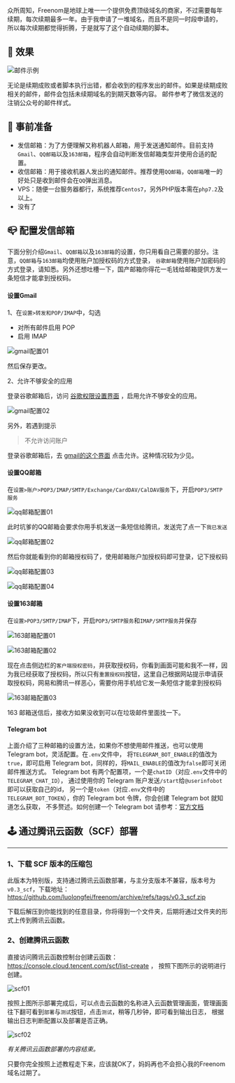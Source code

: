 众所周知，Freenom是地球上唯一一个提供免费顶级域名的商家，不过需要每年续期，每次续期最多一年。由于我申请了一堆域名，而且不是同一时段申请的， 所以每次续期都觉得折腾，于是就写了这个自动续期的脚本。

## 🍭 效果

![邮件示例](https://camo.githubusercontent.com/6fc6d19ebf59fcc4f7c598ee10239cf08ff1ab7c99c485d04400102af05e5031/68747470733a2f2f73322e617831782e636f6d2f323032302f30312f33312f3133395272642e706e67)

无论是续期成败或者脚本执行出错，都会收到的程序发出的邮件。如果是续期成败相关的邮件，邮件会包括未续期域名的到期天数等内容。 邮件参考了微信发送的注销公众号的邮件样式。

## 🎁 事前准备

- 发信邮箱：为了方便理解又称机器人邮箱，用于发送通知邮件。目前支持`Gmail`、`QQ邮箱`以及`163邮箱`，程序会自动判断发信邮箱类型并使用合适的配置。
- 收信邮箱：用于接收机器人发出的通知邮件。推荐使用`QQ邮箱`，`QQ邮箱`唯一的好处只是收到邮件会在`QQ`弹出消息。
- VPS：随便一台服务器都行，系统推荐`Centos7`，另外PHP版本需在`php7.2`及以上。
- 没有了

## 📪 配置发信邮箱

下面分别介绍`Gmail`、`QQ邮箱`以及`163邮箱`的设置，你只用看自己需要的部分。注意，`QQ邮箱`与`163邮箱`均使用账户加授权码的方式登录， `谷歌邮箱`使用账户加密码的方式登录，请知悉。另外还想吐槽一下，国产邮箱你得花一毛钱给邮箱提供方发一条短信才能拿到授权码。

#### 设置Gmail

1、在`设置>转发和POP/IMAP`中，勾选

- 对所有邮件启用 POP
- 启用 IMAP

![gmail配置01](https://camo.githubusercontent.com/9dd9133768961d8588901418e90d6ad1db8d78337777d5b87c17d2e28b157c28/68747470733a2f2f73322e617831782e636f6d2f323032302f30312f33312f3133744b73672e706e67)

然后保存更改。

2、允许不够安全的应用

登录谷歌邮箱后，访问 [谷歌权限设置界面](https://myaccount.google.com/u/0/lesssecureapps?pli=1&pageId=none) ，启用允许不够安全的应用。

![gmail配置02](https://camo.githubusercontent.com/1ec85c95621bfc1683b4b6d290a37a1ae09ee7d6e6884983742934dff15c137f/68747470733a2f2f73322e617831782e636f6d2f323032302f30312f33312f313339324b482e706e67)

另外，若遇到提示

> 不允许访问账户

登录谷歌邮箱后，去 [gmail的这个界面](https://accounts.google.com/b/0/DisplayUnlockCaptcha) 点击允许。这种情况较为少见。

#### 设置QQ邮箱

在`设置>账户>POP3/IMAP/SMTP/Exchange/CardDAV/CalDAV服务`下，开启`POP3/SMTP服务`

![qq邮箱配置01](https://camo.githubusercontent.com/d919fed60cb19ef83a4d12108aaa9c4224431b54393f5d7e2a543ce6ec477755/68747470733a2f2f73322e617831782e636f6d2f323032302f30312f33312f313363494b412e706e67)

此时坑爹的QQ邮箱会要求你用手机发送一条短信给腾讯，发送完了点一下`我已发送`

![qq邮箱配置02](https://camo.githubusercontent.com/f2875b489cef9c91cea4dad6fc2c54a3e9e5d1a68ffde368fe8ae2f009e179c8/68747470733a2f2f73322e617831782e636f6d2f323032302f30312f33312f3133633476642e706e67)

然后你就能看到你的邮箱授权码了，使用邮箱账户加授权码即可登录，记下授权码

![qq邮箱配置03](https://camo.githubusercontent.com/ed25fdf0dfda956cc8c23b50214c162cc648a45563c1cd66fa97b5b73ef34399/68747470733a2f2f73322e617831782e636f6d2f323032302f30312f33312f3133635462742e706e67)

![qq邮箱配置04](https://camo.githubusercontent.com/be02667e951699cc8a13841ce664d385dd67f20de46eb69d5b0b777b0d7a78d0/68747470733a2f2f73322e617831782e636f6d2f323032302f30312f33312f3133636f44492e706e67)

#### 设置163邮箱

在`设置>POP3/SMTP/IMAP`下，开启`POP3/SMTP服务`和`IMAP/SMTP服务`并保存

![163邮箱配置01](https://camo.githubusercontent.com/41ffb7ab319d5ec7ab64c0679eed59500f5ceb4f95e933ca74afe671b58abb9a/68747470733a2f2f73322e617831782e636f6d2f323032302f30312f33312f3133574b5a6e2e706e67)

![163邮箱配置02](https://camo.githubusercontent.com/79dab5c92eecb2f0b5926a52a6b15d7164d4bf4bd93eeaacfc3d4378d48d774c/68747470733a2f2f73322e617831782e636f6d2f323032302f30312f33312f3133575149302e706e67)

现在点击侧边栏的`客户端授权密码`，并获取授权码，你看到画面可能和我不一样，因为我已经获取了授权码，所以只有`重置授权码`按钮，这里自己根据网站提示申请获取授权码，网易和腾讯一样恶心，需要你用手机给它发一条短信才能拿到授权码

![163邮箱配置03](https://camo.githubusercontent.com/185fe465f20f4f41a4b38cce017c381cade18b2a912908551a75b13d654abd32/68747470733a2f2f73322e617831782e636f6d2f323032302f30312f33312f3133574d61712e706e67)

163 邮箱送信后，接收方如果没收到可以在垃圾邮件里面找一下。

#### Telegram bot

上面介绍了三种邮箱的设置方法，如果你不想使用邮件推送，也可以使用 Telegram bot，灵活配置。在`.env`文件中， 将`TELEGRAM_BOT_ENABLE`的值改为`true`，即可启用 Telegram bot，同样的，将`MAIL_ENABLE`的值改为`false`即可关闭邮件推送方式。 Telegram bot 有两个配置项，一个是`chatID`（对应`.env`文件中的`TELEGRAM_CHAT_ID`）， 通过使用你的 Telegram 账户发送`/start`给`@userinfobot`即可以获取自己的id， 另一个是`token`（对应`.env`文件中的`TELEGRAM_BOT_TOKEN`），你的 Telegram bot 令牌，你会创建 Telegram bot 就知道怎么获取， 不多赘述。如何创建一个 Telegram bot 请参考：[官方文档](https://core.telegram.org/bots#6-botfather)

## 🕹 通过腾讯云函数（SCF）部署

------

### 1、下载 SCF 版本的压缩包

此版本为特别版，支持通过腾讯云函数部署，与主分支版本不兼容，版本号为`v0.3_scf`，下载地址： https://github.com/luolongfei/freenom/archive/refs/tags/v0.3_scf.zip

下载后解压到你能找到的任意目录，你将得到一个文件夹，后期将通过文件夹的形式上传到腾讯云函数。

### 2、创建腾讯云函数

直接访问腾讯云函数控制台创建云函数： https://console.cloud.tencent.com/scf/list-create ， 按照下图所示的说明进行创建。

![scf01](https://camo.githubusercontent.com/4bd08db7e038f9f968a5be3025dceca064e6007e15cf8d22c92d39fd28d6c208/68747470733a2f2f7a332e617831782e636f6d2f323032312f30362f30312f326e4b4346302e706e67)

按照上图所示部署完成后，可以点击云函数的名称进入云函数管理画面，管理画面往下翻可看到`部署`与`测试`按钮，点击`测试`，稍等几秒钟，即可看到输出日志， 根据输出日志判断配置以及部署是否正确。

![scf02](https://camo.githubusercontent.com/dafab5ddf63b4eae8ab49430183505a2a4c312be0642f9ec97074a2a8f5fc99d/68747470733a2f2f7a332e617831782e636f6d2f323032312f30362f30312f326e475a33712e706e67)

*有关腾讯云函数部署的内容结束。*

只要你完全按照上述教程走下来，应该就OK了，妈妈再也不会担心我的Freenom域名过期了。